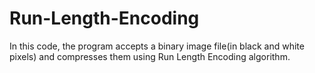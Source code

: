 # Run-Length-Encoding
In this code, the program accepts a binary image file(in black and white pixels) and compresses them using Run Length Encoding algorithm.
